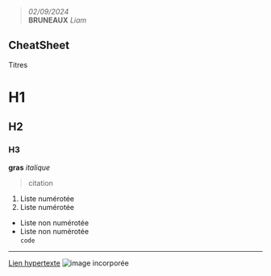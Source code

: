 > *02/09/2024*                                                                                                                                                          
>**BRUNEAUX** _Liam_

CheatSheet
---
Titres	
# H1
## H2
### H3
**gras**
_italique_
> citation
1. Liste numérotée
2. Liste numérotée
- Liste non numérotée
- Liste non numérotée                                                                                                                                                  
`code`
---
[Lien hypertexte](https://www.youtube.com/watch?v=dQw4w9WgXcQ)
![image incorporée](https://www.nosmeilleurescourses.com/19866-big_default_2x/image-blanche-pour-absence-d-image-dans-catalogue-ne-pas-supprimer.jpg)
